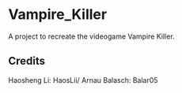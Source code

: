 # Vampire_Killer
A project to recreate the videogame Vampire Killer.

## Credits
Haosheng Li: HaosLii/
Arnau Balasch: Balar05
